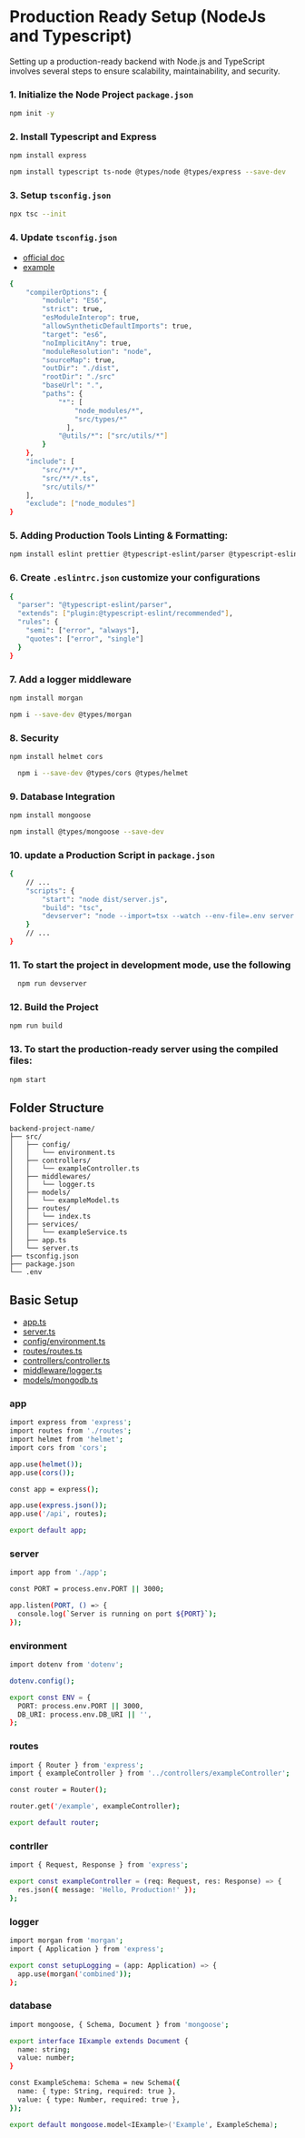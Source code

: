 # Production Ready Setup (NodeJs and Typescript)

Setting up a production-ready backend with Node.js and TypeScript involves several steps to ensure scalability, maintainability, and security.

### 1. Initialize the Node Project `package.json`

```bash
npm init -y
```

### 2. Install Typescript and Express

```bash
npm install express
```

```bash
npm install typescript ts-node @types/node @types/express --save-dev
```

### 3. Setup `tsconfig.json`

```bash
npx tsc --init
```

### 4. Update `tsconfig.json`

- [official doc](https://www.typescriptlang.org/tsconfig/)
- [example](https://www.typescriptlang.org/docs/handbook/tsconfig-json.html)

```bash
{
    "compilerOptions": {
        "module": "ES6",
        "strict": true,
        "esModuleInterop": true,
        "allowSyntheticDefaultImports": true,
        "target": "es6",
        "noImplicitAny": true,
        "moduleResolution": "node",
        "sourceMap": true,
        "outDir": "./dist",
        "rootDir": "./src"
        "baseUrl": ".",
        "paths": {
            "*": [
                "node_modules/*",
                "src/types/*"
              ],
            "@utils/*": ["src/utils/*"]
        }
    },
    "include": [
        "src/**/*",
        "src/**/*.ts",
        "src/utils/*"
    ],
    "exclude": ["node_modules"]
}
```

### 5. Adding Production Tools Linting & Formatting:

```bash
npm install eslint prettier @typescript-eslint/parser @typescript-eslint/eslint-plugin --save-dev
```

### 6. Create `.eslintrc.json` customize your configurations

```bash
{
  "parser": "@typescript-eslint/parser",
  "extends": ["plugin:@typescript-eslint/recommended"],
  "rules": {
    "semi": ["error", "always"],
    "quotes": ["error", "single"]
  }
}
```

### 7. Add a logger middleware

```bash
npm install morgan
```

```bash
npm i --save-dev @types/morgan
```

### 8. Security

```bash
npm install helmet cors
```

```bash
  npm i --save-dev @types/cors @types/helmet
```

### 9. Database Integration

```bash
npm install mongoose
```

```bash
npm install @types/mongoose --save-dev
```

### 10. update a Production Script in `package.json`

```bash
{
    // ...
    "scripts": {
        "start": "node dist/server.js",
        "build": "tsc",
        "devserver": "node --import=tsx --watch --env-file=.env server.ts",
    }
    // ...
}
```

### 11. To start the project in development mode, use the following

```bash
  npm run devserver
```

### 12. Build the Project

```bash
npm run build
```

### 13. To start the production-ready server using the compiled files:

```bash
npm start
```

## Folder Structure

```
backend-project-name/
├── src/
│   ├── config/
│   │   └── environment.ts
│   ├── controllers/
│   │   └── exampleController.ts
│   ├── middlewares/
│   │   └── logger.ts
│   ├── models/
│   │   └── exampleModel.ts
│   ├── routes/
│   │   └── index.ts
│   ├── services/
│   │   └── exampleService.ts
│   ├── app.ts
│   └── server.ts
├── tsconfig.json
├── package.json
└── .env
```

## Basic Setup

- [app.ts](#app)
- [server.ts](#server)
- [config/environment.ts](#environment)
- [routes/routes.ts](#routes)
- [controllers/controller.ts](#contrller)
- [middleware/logger.ts](#logger)
- [models/mongodb.ts](#database)

### app

```bash
import express from 'express';
import routes from './routes';
import helmet from 'helmet';
import cors from 'cors';

app.use(helmet());
app.use(cors());

const app = express();

app.use(express.json());
app.use('/api', routes);

export default app;
```

### server

```bash
import app from './app';

const PORT = process.env.PORT || 3000;

app.listen(PORT, () => {
  console.log(`Server is running on port ${PORT}`);
});
```

### environment

```bash
import dotenv from 'dotenv';

dotenv.config();

export const ENV = {
  PORT: process.env.PORT || 3000,
  DB_URI: process.env.DB_URI || '',
};
```

### routes

```bash
import { Router } from 'express';
import { exampleController } from '../controllers/exampleController';

const router = Router();

router.get('/example', exampleController);

export default router;
```

### contrller

```bash
import { Request, Response } from 'express';

export const exampleController = (req: Request, res: Response) => {
  res.json({ message: 'Hello, Production!' });
};
```

### logger

```bash
import morgan from 'morgan';
import { Application } from 'express';

export const setupLogging = (app: Application) => {
  app.use(morgan('combined'));
};
```

### database

```bash
import mongoose, { Schema, Document } from 'mongoose';

export interface IExample extends Document {
  name: string;
  value: number;
}

const ExampleSchema: Schema = new Schema({
  name: { type: String, required: true },
  value: { type: Number, required: true },
});

export default mongoose.model<IExample>('Example', ExampleSchema);
```
